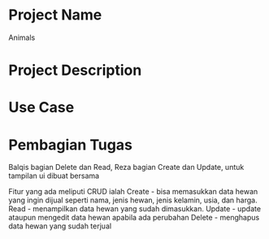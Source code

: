 # Project Name
Animals
# Project Description

# Use Case

#  Pembagian Tugas
Balqis bagian Delete dan Read, Reza bagian Create dan Update, untuk tampilan ui dibuat bersama

Fitur yang ada meliputi CRUD ialah 
Create - bisa memasukkan data hewan yang ingin dijual seperti nama, jenis hewan, jenis kelamin, usia, dan harga.
Read - menampilkan data hewan yang sudah dimasukkan.
Update - update ataupun mengedit data hewan apabila ada perubahan
Delete - menghapus data hewan yang sudah terjual 
